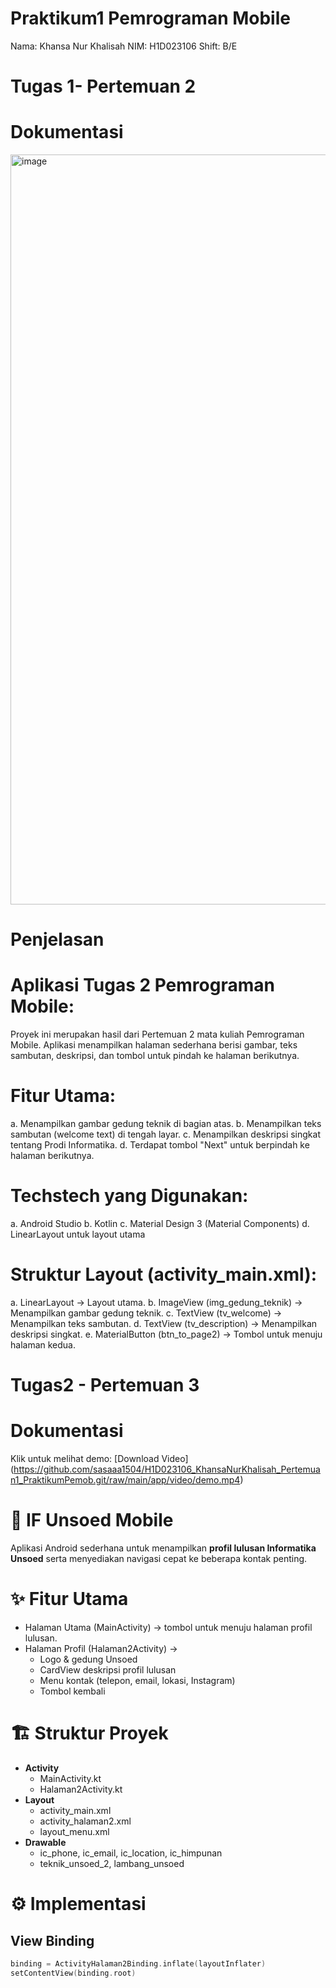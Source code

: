 # Praktikum1 Pemrograman Mobile
Nama: Khansa Nur Khalisah
NIM: H1D023106
Shift: B/E

# Tugas 1- Pertemuan 2
# Dokumentasi
<img width="1920" height="1200" alt="image" src="https://github.com/user-attachments/assets/35df2a5a-c1cd-44f8-bcde-3475c00422d2" />

# Penjelasan
# Aplikasi Tugas 2 Pemrograman Mobile: 
Proyek ini merupakan hasil dari Pertemuan 2 mata kuliah Pemrograman Mobile. Aplikasi menampilkan halaman sederhana berisi gambar, teks sambutan, deskripsi, dan tombol untuk pindah ke halaman berikutnya.

# Fitur Utama:
a. Menampilkan gambar gedung teknik di bagian atas.
b. Menampilkan teks sambutan (welcome text) di tengah layar.
c. Menampilkan deskripsi singkat tentang Prodi Informatika.
d. Terdapat tombol "Next" untuk berpindah ke halaman berikutnya.

# Techstech yang Digunakan:
a. Android Studio
b. Kotlin
c. Material Design 3 (Material Components)
d. LinearLayout untuk layout utama

# Struktur Layout (activity_main.xml):
a. LinearLayout → Layout utama.
b. ImageView (img_gedung_teknik) → Menampilkan gambar gedung teknik.
c. TextView (tv_welcome) → Menampilkan teks sambutan.
d. TextView (tv_description) → Menampilkan deskripsi singkat.
e. MaterialButton (btn_to_page2) → Tombol untuk menuju halaman kedua.

# Tugas2 - Pertemuan 3

# Dokumentasi
Klik untuk melihat demo: [Download Video] (https://github.com/sasaaa1504/H1D023106_KhansaNurKhalisah_Pertemuan1_PraktikumPemob.git/raw/main/app/video/demo.mp4)
# 📱 IF Unsoed Mobile

Aplikasi Android sederhana untuk menampilkan **profil lulusan Informatika Unsoed** serta menyediakan navigasi cepat ke beberapa kontak penting.

# ✨ Fitur Utama
- Halaman Utama (MainActivity) → tombol untuk menuju halaman profil lulusan.  
- Halaman Profil (Halaman2Activity) →  
  - Logo & gedung Unsoed  
  - CardView deskripsi profil lulusan  
  - Menu kontak (telepon, email, lokasi, Instagram)  
  - Tombol kembali  

# 🏗️ Struktur Proyek
- **Activity**
  - MainActivity.kt  
  - Halaman2Activity.kt  
- **Layout**
  - activity_main.xml  
  - activity_halaman2.xml  
  - layout_menu.xml  
- **Drawable**
  - ic_phone, ic_email, ic_location, ic_himpunan  
  - teknik_unsoed_2, lambang_unsoed  

# ⚙️ Implementasi
## View Binding
```kotlin
binding = ActivityHalaman2Binding.inflate(layoutInflater)
setContentView(binding.root)






